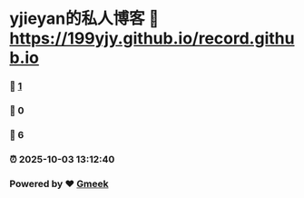 # yjieyan的私人博客 :link: https://199yjy.github.io/record.github.io 
### :page_facing_up: [1](https://199yjy.github.io/record.github.io/tag.html) 
### :speech_balloon: 0 
### :hibiscus: 6 
### :alarm_clock: 2025-10-03 13:12:40 
### Powered by :heart: [Gmeek](https://github.com/Meekdai/Gmeek)
